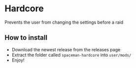 # Hardcore
Prevents the user from changing the settings before a raid


## How to install

- Download the newest release from the releases page
- Extract the folder called `spaceman-hardcore` into `user/mods/`
- Enjoy!
